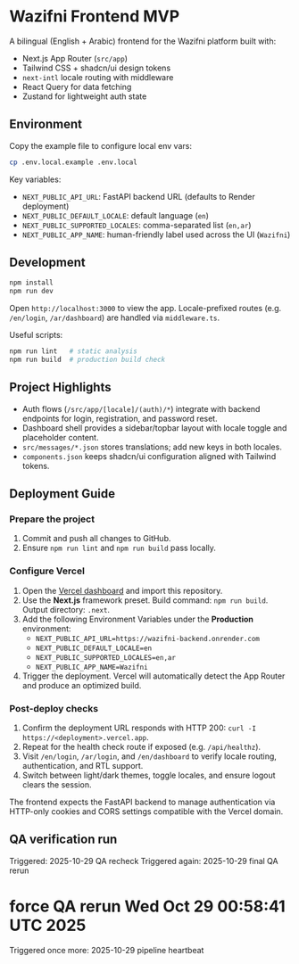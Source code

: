 # Wazifni Frontend MVP

A bilingual (English + Arabic) frontend for the Wazifni platform built with:

- Next.js App Router (`src/app`)
- Tailwind CSS + shadcn/ui design tokens
- `next-intl` locale routing with middleware
- React Query for data fetching
- Zustand for lightweight auth state

## Environment

Copy the example file to configure local env vars:

```bash
cp .env.local.example .env.local
```

Key variables:

- `NEXT_PUBLIC_API_URL`: FastAPI backend URL (defaults to Render deployment)
- `NEXT_PUBLIC_DEFAULT_LOCALE`: default language (`en`)
- `NEXT_PUBLIC_SUPPORTED_LOCALES`: comma-separated list (`en,ar`)
- `NEXT_PUBLIC_APP_NAME`: human-friendly label used across the UI (`Wazifni`)

## Development

```bash
npm install
npm run dev
```

Open `http://localhost:3000` to view the app. Locale-prefixed routes (e.g. `/en/login`, `/ar/dashboard`) are handled via `middleware.ts`.

Useful scripts:

```bash
npm run lint   # static analysis
npm run build  # production build check
```

## Project Highlights

- Auth flows (`/src/app/[locale]/(auth)/*`) integrate with backend endpoints for login, registration, and password reset.
- Dashboard shell provides a sidebar/topbar layout with locale toggle and placeholder content.
- `src/messages/*.json` stores translations; add new keys in both locales.
- `components.json` keeps shadcn/ui configuration aligned with Tailwind tokens.

## Deployment Guide

### Prepare the project

1. Commit and push all changes to GitHub.
2. Ensure `npm run lint` and `npm run build` pass locally.

### Configure Vercel

1. Open the [Vercel dashboard](https://vercel.com/dashboard) and import this repository.
2. Use the **Next.js** framework preset. Build command: `npm run build`. Output directory: `.next`.
3. Add the following Environment Variables under the **Production** environment:
	- `NEXT_PUBLIC_API_URL=https://wazifni-backend.onrender.com`
	- `NEXT_PUBLIC_DEFAULT_LOCALE=en`
	- `NEXT_PUBLIC_SUPPORTED_LOCALES=en,ar`
	- `NEXT_PUBLIC_APP_NAME=Wazifni`
4. Trigger the deployment. Vercel will automatically detect the App Router and produce an optimized build.

### Post-deploy checks

1. Confirm the deployment URL responds with HTTP 200: `curl -I https://<deployment>.vercel.app`.
2. Repeat for the health check route if exposed (e.g. `/api/healthz`).
3. Visit `/en/login`, `/ar/login`, and `/en/dashboard` to verify locale routing, authentication, and RTL support.
4. Switch between light/dark themes, toggle locales, and ensure logout clears the session.

The frontend expects the FastAPI backend to manage authentication via HTTP-only cookies and CORS settings compatible with the Vercel domain.

## QA verification run
Triggered: 2025-10-29 QA recheck
Triggered again: 2025-10-29 final QA rerun
# force QA rerun Wed Oct 29 00:58:41 UTC 2025
Triggered once more: 2025-10-29 pipeline heartbeat
